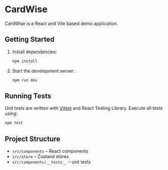 # CardWise

CardWise is a React and Vite based demo application.

## Getting Started

1. Install dependencies:
   ```bash
   npm install
   ```
2. Start the development server:
   ```bash
   npm run dev
   ```

## Running Tests

Unit tests are written with [Vitest](https://vitest.dev/) and React Testing Library.
Execute all tests using:

```bash
npm test
```

## Project Structure

- `src/components` – React components
- `src/store` – Zustand stores
- `src/components/__tests__` – unit tests


